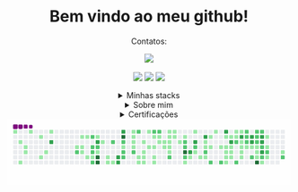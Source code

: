 <h1 align="center">Bem vindo ao meu github!</h1>

<div>
<p align="center">Contatos:</p>
<p align="center"><a href="https://wa.me//:+5567998318445"><img src="https://img.shields.io/badge/-WHATSAPP-white?style=for-the-badge&logo=WhatsApp&logoColor=Green"></a></p>
<p align="center"><a href="https://t.me://@MayconW01"><img src="https://img.shields.io/badge/-TELEGRAM-white?style=for-the-badge&logo=Telegram"></a>
<a href="https://github.com/MaykonDev"><img src="https://img.shields.io/badge/-GITHUB-white?style=for-the-badge&logo=GitHub&logoColor=black"></a>
<a href="https://maykondev.ml"><img src="https://img.shields.io/badge/-PORTFOLIO-white?style=for-the-badge&logo=GitHub&logoColor=black"></a></p>


</div>

<details>
    <summary align="center"> Minhas stacks</summary>
    <p align="center">Stacks: </p>
    <div>
    <img src="https://img.shields.io/badge/-Golang-black?style=for-the-badge&logo=Go&logoColor=Green">
    <img src="https://img.shields.io/badge/-Python3-black?style=for-the-badge&logo=Python&logoColor=Green">
    <img src="https://img.shields.io/badge/-JavaScript-black?style=for-the-badge&logo=JavaScript&logoColor=Green">
    <img src="https://img.shields.io/badge/-C-black?style=for-the-badge&logo=C&logoColor=Green">
    <img src="https://img.shields.io/badge/-C++-black?style=for-the-badge&logo=C++&logoColor=Green">
    <img src="https://img.shields.io/badge/-VSCode-black?style=for-the-badge&logo=VisualStudioCode&logoColor=default">
    <img src="https://img.shields.io/badge/-Git-black?style=for-the-badge&logo=Git&logoColor=Green">
    <img src="https://img.shields.io/badge/-Linux-black?style=for-the-badge&logo=Linux&logoColor=Green">
    <img src="https://img.shields.io/badge/-ArchLinux-black?style=for-the-badge&logo=ArchLinux&logoColor=default">
    <img src="https://img.shields.io/badge/-RadHat-black?style=for-the-badge&logo=RedHat&logoColor=red">
    <img src="https://img.shields.io/badge/-KaliLinux-black?style=for-the-badge&logo=KaliLinux&logoColor=cyan">
    <img src="https://img.shields.io/badge/-CentOS-black?style=for-the-badge&logo=CentOS&logoColor=Green">
    <div>
</details>

<details>
  <summary align="center"> Sobre mim</summary>
  <h2 align="center">Sobre mim</h2>
  <i><p align="center">Olá, meu nome é Maycon Wendel, possuo 18 anos de idade e resido em Florianópolis (SC), sou programador Python, linguagem cujo sou autodidata, possuo conhecimento em Assembly Intel Linux x86_64, C, C++, Shell Script e Haskell, também em Pentest, e automações (Web/Desktop). Possuo 4 anos de experiência, nesse tempo, fiz cursos de Redes, Pentest e Hacking, aonde aprendi os conceitos do Hacking Ético. Atualmente estudo Linux na 4Linux!</i></p>
</details>

<details>
<summary align="center">Certificações</summary>
<h2 align="center">Certificados e Certificações</h2>
<li><b>Fundamentos em redes</b> - <i>IBSEC</i>
<li><b>Fundamentos em Informática</b> - <i>IBSEC</i>
<li><b>Introdução ao Pentest</b> - <i>Solyd</i>
</details>

<img src="https://raw.githubusercontent.com/Platane/snk/output/github-contribution-grid-snake.gif">
